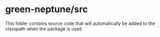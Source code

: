 # green-neptune/src

This folder contains source code that will automatically be added to the classpath when
the package is used.
